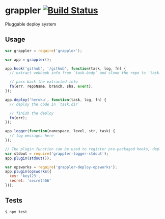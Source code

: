 grappler [![Build Status](https://travis-ci.org/camshaft/grappler.png?branch=master)](https://travis-ci.org/camshaft/grappler)
========

Pluggable deploy system

Usage
-----

```js
var grappler = require('grappler');

var app = grappler();

app.hook('github', '/github', function(task, log, fn) {
  // extract webhook info from `task.body` and clone the repo to `task.dir`

  // pass back the extracted info
  fn(err, repoName, branch, sha, event);
});

app.deploy('heroku', function(task, log, fn) {
  // deploy the code in `task.dir`

  // finish the deploy
  fn(err);
});

app.logger(function(namespace, level, str, task) {
  // log messages here
});

// The plugin function can be used to register pre-packaged hooks, deployments, and loggers
var stdout = require('grappler-logger-stdout');
app.plugin(stdout());

var opsworks = require('grappler-deploy-opsworks');
app.plugin(opsworks({
  key: 'key123',
  secret: 'secret456'
}));
```

Tests
-----

```sh
$ npm test
```
